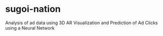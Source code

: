 # sugoi-nation

Analysis of ad data using 3D AR Visualization and Prediction of Ad Clicks using a Neural Network
